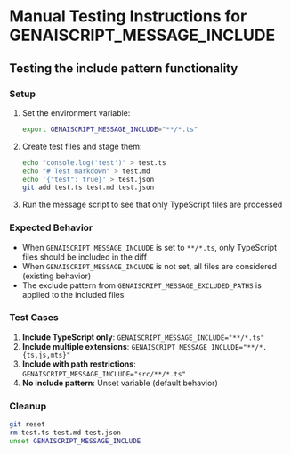 # Manual Testing Instructions for GENAISCRIPT_MESSAGE_INCLUDE

## Testing the include pattern functionality

### Setup
1. Set the environment variable:
   ```bash
   export GENAISCRIPT_MESSAGE_INCLUDE="**/*.ts"
   ```

2. Create test files and stage them:
   ```bash
   echo "console.log('test')" > test.ts
   echo "# Test markdown" > test.md
   echo '{"test": true}' > test.json
   git add test.ts test.md test.json
   ```

3. Run the message script to see that only TypeScript files are processed

### Expected Behavior
- When `GENAISCRIPT_MESSAGE_INCLUDE` is set to `**/*.ts`, only TypeScript files should be included in the diff
- When `GENAISCRIPT_MESSAGE_INCLUDE` is not set, all files are considered (existing behavior)
- The exclude pattern from `GENAISCRIPT_MESSAGE_EXCLUDED_PATHS` is applied to the included files

### Test Cases
1. **Include TypeScript only**: `GENAISCRIPT_MESSAGE_INCLUDE="**/*.ts"`
2. **Include multiple extensions**: `GENAISCRIPT_MESSAGE_INCLUDE="**/*.{ts,js,mts}"`
3. **Include with path restrictions**: `GENAISCRIPT_MESSAGE_INCLUDE="src/**/*.ts"`
4. **No include pattern**: Unset variable (default behavior)

### Cleanup
```bash
git reset
rm test.ts test.md test.json
unset GENAISCRIPT_MESSAGE_INCLUDE
```